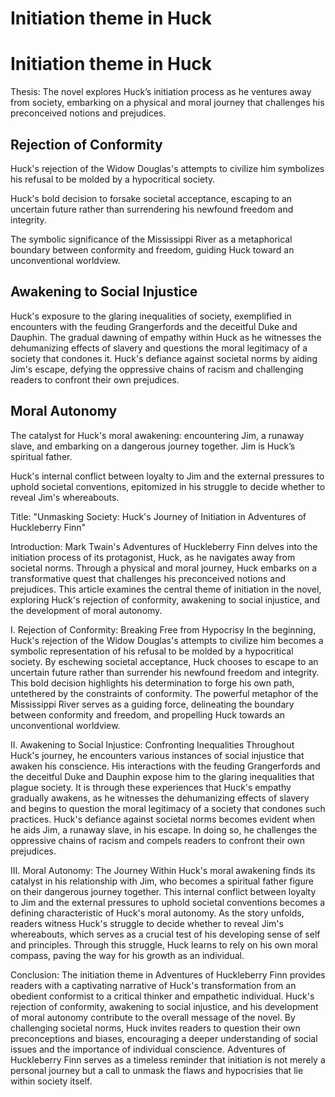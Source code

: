 # Initiation theme in Huck

# Initiation theme in Huck

Thesis: The novel explores Huck’s initiation process as he ventures away from society, embarking on a physical and moral journey that challenges his preconceived notions and prejudices.

## Rejection of Conformity

Huck's rejection of the Widow Douglas's attempts to civilize him symbolizes his refusal to be molded by a hypocritical society.

Huck's bold decision to forsake societal acceptance, escaping to an uncertain future rather than surrendering his newfound freedom and integrity.

The symbolic significance of the Mississippi River as a metaphorical boundary between conformity and freedom, guiding Huck toward an unconventional worldview.

## Awakening to Social Injustice

Huck's exposure to the glaring inequalities of society, exemplified in encounters with the feuding Grangerfords and the deceitful Duke and Dauphin.
The gradual dawning of empathy within Huck as he witnesses the dehumanizing effects of slavery and questions the moral legitimacy of a society that condones it.
Huck's defiance against societal norms by aiding Jim's escape, defying the oppressive chains of racism and challenging readers to confront their own prejudices.

## Moral Autonomy

The catalyst for Huck's moral awakening: encountering Jim, a runaway slave, and embarking on a dangerous journey together. Jim is Huck’s spiritual father. 

Huck's internal conflict between loyalty to Jim and the external pressures to uphold societal conventions, epitomized in his struggle to decide whether to reveal Jim's whereabouts.

Title: "Unmasking Society: Huck's Journey of Initiation in Adventures of Huckleberry Finn"

Introduction:
Mark Twain's Adventures of Huckleberry Finn delves into the initiation process of its protagonist, Huck, as he navigates away from societal norms. Through a physical and moral journey, Huck embarks on a transformative quest that challenges his preconceived notions and prejudices. This article examines the central theme of initiation in the novel, exploring Huck's rejection of conformity, awakening to social injustice, and the development of moral autonomy.

I. Rejection of Conformity: Breaking Free from Hypocrisy
In the beginning, Huck's rejection of the Widow Douglas's attempts to civilize him becomes a symbolic representation of his refusal to be molded by a hypocritical society. By eschewing societal acceptance, Huck chooses to escape to an uncertain future rather than surrender his newfound freedom and integrity. This bold decision highlights his determination to forge his own path, untethered by the constraints of conformity. The powerful metaphor of the Mississippi River serves as a guiding force, delineating the boundary between conformity and freedom, and propelling Huck towards an unconventional worldview.

II. Awakening to Social Injustice: Confronting Inequalities
Throughout Huck's journey, he encounters various instances of social injustice that awaken his conscience. His interactions with the feuding Grangerfords and the deceitful Duke and Dauphin expose him to the glaring inequalities that plague society. It is through these experiences that Huck's empathy gradually awakens, as he witnesses the dehumanizing effects of slavery and begins to question the moral legitimacy of a society that condones such practices. Huck's defiance against societal norms becomes evident when he aids Jim, a runaway slave, in his escape. In doing so, he challenges the oppressive chains of racism and compels readers to confront their own prejudices.

III. Moral Autonomy: The Journey Within
Huck's moral awakening finds its catalyst in his relationship with Jim, who becomes a spiritual father figure on their dangerous journey together. This internal conflict between loyalty to Jim and the external pressures to uphold societal conventions becomes a defining characteristic of Huck's moral autonomy. As the story unfolds, readers witness Huck's struggle to decide whether to reveal Jim's whereabouts, which serves as a crucial test of his developing sense of self and principles. Through this struggle, Huck learns to rely on his own moral compass, paving the way for his growth as an individual.

Conclusion:
The initiation theme in Adventures of Huckleberry Finn provides readers with a captivating narrative of Huck's transformation from an obedient conformist to a critical thinker and empathetic individual. Huck's rejection of conformity, awakening to social injustice, and his development of moral autonomy contribute to the overall message of the novel. By challenging societal norms, Huck invites readers to question their own preconceptions and biases, encouraging a deeper understanding of social issues and the importance of individual conscience. Adventures of Huckleberry Finn serves as a timeless reminder that initiation is not merely a personal journey but a call to unmask the flaws and hypocrisies that lie within society itself.